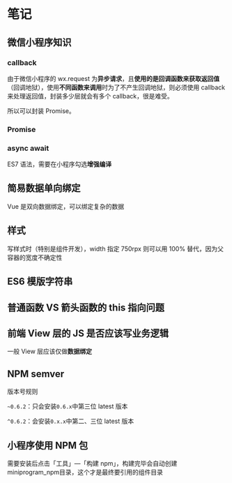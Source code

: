 # 笔记

## 微信小程序知识

### callback

由于微信小程序的 wx.request 为**异步请求**，且**使用的是回调函数来获取返回值**（回调地狱），使用**不同函数来调用**时为了不产生回调地狱，则必须使用 callback 来处理返回值，封装多少层就会有多个 callback，很是难受。

所以可以封装 Promise。



### Promise



### async await

ES7 语法，需要在小程序勾选**增强编译**





## 简易数据单向绑定

Vue 是双向数据绑定，可以绑定复杂的数据



## 样式
写样式时（特别是组件开发），width 指定 750rpx 则可以用 100% 替代，因为父容器的宽度不确定性





## ES6 模版字符串



## 普通函数 VS 箭头函数的 this 指向问题



## 前端 View 层的 JS 是否应该写业务逻辑

一般 View 层应该仅做**数据绑定**





## NPM semver

版本号规则

`~0.6.2`：只会安装`0.6.x`中第三位 latest 版本

`^0.6.2`：会安装`0.x.x`中第二、三位 latest 版本



## 小程序使用 NPM 包

需要安装后点击「工具」—「构建 npm」，构建完毕会自动创建miniprogram_npm目录，这个才是最终要引用的组件目录









## 

